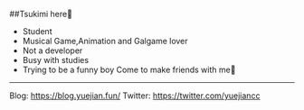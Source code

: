 ##Tsukimi here👋
- Student
- Musical Game,Animation and Galgame lover
- Not a developer
- Busy with studies
- Trying to be a funny boy
Come to make friends with me🥰
---
Blog: https://blog.yuejian.fun/
Twitter: https://twitter.com/yuejiancc
